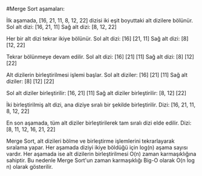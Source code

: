 #Merge Sort aşamaları:

İlk aşamada, [16, 21, 11, 8, 12, 22] dizisi iki eşit boyuttaki alt dizilere bölünür.
Sol alt dizi: [16, 21, 11]
Sağ alt dizi: [8, 12, 22]

Her bir alt dizi tekrar ikiye bölünür.
Sol alt dizi: [16] [21, 11]
Sağ alt dizi: [8] [12, 22]

Tekrar bölünmeye devam edilir.
Sol alt dizi: [16] [21] [11]
Sağ alt dizi: [8] [12] [22]

Alt dizilerin birleştirilmesi işlemi başlar.
Sol alt diziler: [16] [21] [11]
Sağ alt diziler: [8] [12] [22]

Sol alt diziler birleştirilir: [16, 21] [11]
Sağ alt diziler birleştirilir: [8, 12] [22]

İki birleştirilmiş alt dizi, ana diziye sıralı bir şekilde birleştirilir.
Dizi: [16, 21, 11, 8, 12, 22]

En son aşamada, tüm alt diziler birleştirilerek tam sıralı dizi elde edilir.
Dizi: [8, 11, 12, 16, 21, 22]

Merge Sort, alt dizileri bölme ve birleştirme işlemlerini tekrarlayarak sıralama yapar. Her aşamada diziyi ikiye böldüğü için log(n) aşama sayısı vardır. Her aşamada ise alt dizilerin birleştirilmesi O(n) zaman karmaşıklığına sahiptir. Bu nedenle Merge Sort'un zaman karmaşıklığı Big-O olarak O(n log n) olarak gösterilir.